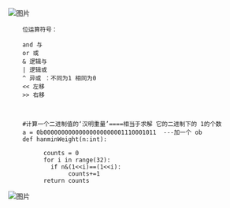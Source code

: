 ![图片](https://user-images.githubusercontent.com/38878365/187073346-c532c794-7f17-482b-a23b-8674719d6e40.png)
        
        位运算符号：
        
        and 与 
        or 或
        & 逻辑与
        | 逻辑或
        ^ 异或 ：不同为1 相同为0
        << 左移
        >> 右移
        
        
         
        #计算一个二进制值的‘汉明重量’====相当于求解 它的二进制下的 1的个数
        a = 0b00000000000000000000001110001011  ---加一个 ob
        def hanminWeight(n:int):
        
              counts = 0
              for i in range(32):
                if n&(1<<i)==(1<<i):
                     counts+=1
              return counts
                
![图片](https://user-images.githubusercontent.com/38878365/187074127-7d99519e-71e1-4245-9415-fa8814f275ba.png)
